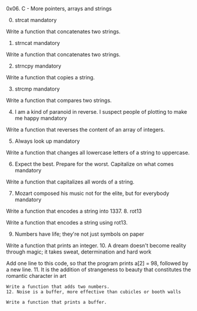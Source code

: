 0x06. C - More pointers, arrays and strings

0. strcat
mandatory

Write a function that concatenates two strings.

1. strncat
mandatory

Write a function that concatenates two strings.

2. strncpy
mandatory

Write a function that copies a string.

3. strcmp
mandatory

Write a function that compares two strings.

4. I am a kind of paranoid in reverse. I suspect people of plotting to make me happy
mandatory

Write a function that reverses the content of an array of integers.

5. Always look up
mandatory

Write a function that changes all lowercase letters of a string to uppercase.

6. Expect the best. Prepare for the worst. Capitalize on what comes
mandatory

Write a function that capitalizes all words of a string.

7. Mozart composed his music not for the elite, but for everybody
mandatory

Write a function that encodes a string into 1337.
8. rot13

Write a function that encodes a string using rot13.

9. Numbers have life; they're not just symbols on paper

Write a function that prints an integer.
10. A dream doesn't become reality through magic; it takes sweat, determination and hard work

Add one line to this code, so that the program prints a[2] = 98, followed by a new line.
	11. It is the addition of strangeness to beauty that constitutes the romantic character in art

	Write a function that adds two numbers.
	12. Noise is a buffer, more effective than cubicles or booth walls

	Write a function that prints a buffer.

